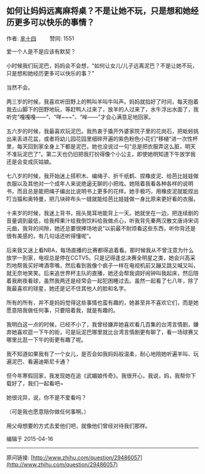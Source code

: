 ## 如何让妈妈远离麻将桌？不是让她不玩，只是想和她经历更多可以快乐的事情？

作者: [芈十四](http://www.zhihu.com/people/sotrudy)&nbsp;&nbsp;&nbsp;&nbsp;&nbsp;&nbsp;&nbsp;&nbsp; 赞同: 1551


爱一个人是不是应该有默契？<br><br>小时候我们玩泥巴，妈妈会不会想，“如何让女儿/儿子远离泥巴？不是让她不玩，只是想和她经历更多可以快乐的事？”<br><br>当然不会。<br><br>两三岁的时候，我喜欢听田野上的鸭叫羊叫牛叫声。妈妈就掐好了时间，每天抱着我去山脚下的田野地玩，等赶鸭人过来了，放羊的人过来了，水牛浮出水面了，我听完“嘎嘎嘎——”、“咩~~~”、“哞——”才会心满意足地回家。<br><br>五六岁的时候，我最喜欢玩泥巴。我热衷于撬开外婆家院子里的花岗石，把蚯蚓挑出来丢进花盆，或者将幼儿园花园里细碎开遍的紫色粉色小花们“移植”进一次性杯里，每天回到家全身上下都是泥巴，她也没说过一句“总是把衣服弄这么脏，明天不准玩泥巴了”。第二天也仍旧把我打扮得像个小公主，即使她明知道下午放学我还是会变成灰姑娘。<br><br>七八岁的时候，我开始迷上搭积木、编绳子、折千纸鹤、捏橡皮泥、给芭比娃娃做衣服以及其他对一个成年人来说绝逼无聊的小把戏。她陪着我看各种各样的说明书，而且总是能把绳子编出比说明书上更多的花样。她手极巧，用橡皮泥就能捏出叮当猫和奥特曼，把几块碎布头一缝就能给芭比娃娃做一身比原来更好看的衣服。<br><br>十来岁的时候，我迷上背书，摇头晃耳地能背上一天。她就坐在一边，把连续剧的音量调到最低，给我榨果汁给我倒饮料给我做点心，听我背先秦两汉散文唐诗宋词元曲，我背的间隙，她还总要很捧场地说“以前最不耐烦看这些东西，听你背还是很有美感的，有几句话还听得懂呢”。<br><br>后来我又迷上看NBA，每场直播的比赛都得追着看。那时候我从不曾注意为什么放学一到家，电视总是停在CCTV5。只是记得逢总决赛全明星之类，她会兴高采烈地帮我买好啤酒零嘴，然后看到我像个疯子一样在电视机前又蹦又跳又喊又叫，就无奈地笑笑。后来追世界杯主队的直播，她还会帮我调好闹钟叫我起床，然后陪着我刷夜看球，虽然我两还是经常会一起犯困睡过去。虽然一起看了七八年，除了我最喜欢的球星，她还是记不住其他人的脸和名字。<br><br>所有的所有，并不是妈妈觉得这些事情也蛮有趣的，她甚至并不喜欢它们，而是她愿意陪我做任何事，只要陪着我，就是有趣的。<br><br>我明白这一点的时候，已经不小了，我曾经嫌弃她喜欢看几百集的台湾言情剧，嫌弃她喜欢逛一下午的街，可是玩泥巴哪里就比台湾言情剧更有聊了，看一场球赛又哪里比逛一下午的街更有趣了呢。<br><br>我不知道如果我有了一个女儿，是否会如我妈妈般温柔，耐心地陪她听遍羊叫、玩遍泥巴、看遍迪斯尼卡通？<br><br>但今年寒假回家，我发现她在追《武媚娘传奇》。我很开心，我说，妈，我帮你下载好了，我们一起看吧~<br><br>她很诧异，说，你不是不爱看吗？<br><br>（可是我也愿意陪你做任何事啊。）<br><br>用父母想要的方式去爱他们吧，就像他们曾经对待我们那样。



编辑于 2015-04-16



---
原问链接: [http://www.zhihu.com/question/29486057](http://www.zhihu.com/question/29486057)
